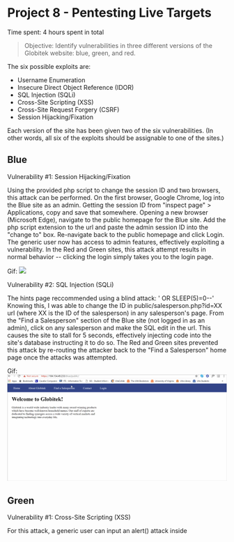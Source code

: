 # Project 8 - Pentesting Live Targets

Time spent: 4 hours spent in total

> Objective: Identify vulnerabilities in three different versions of the Globitek website: blue, green, and red.

The six possible exploits are:
* Username Enumeration
* Insecure Direct Object Reference (IDOR)
* SQL Injection (SQLi)
* Cross-Site Scripting (XSS)
* Cross-Site Request Forgery (CSRF)
* Session Hijacking/Fixation

Each version of the site has been given two of the six vulnerabilities. (In other words, all six of the exploits should be assignable to one of the sites.)

## Blue

Vulnerability #1: Session Hijacking/Fixation

Using the provided php script to change the session ID and two browsers, this attack can be performed. On the first browser, Google Chrome, log into the Blue site as an admin. Getting the session ID from "inspect page" > Applications, copy and save that somewhere. Opening a new browser (Microsoft Edge), navigate to the public homepage for the Blue site. Add the php script extension to the url and paste the admin session ID into the "change to" box. Re-navigate back to the public homepage and click Login. The generic user now has access to admin features, effectively exploiting a vulnerability. In the Red and Green sites, this attack attempt results in normal behavior -- clicking the login simply takes you to the login page.

Gif: <img src="https://github.com/nicoleio712/Week8/blob/master/session_blue.gif" width="800">

Vulnerability #2: SQL Injection (SQLi)

The hints page reccommended using a blind attack: ' OR SLEEP(5)=0--'
Knowing this, I was able to change the ID in public/salesperson.php?id=XX url (where XX is the ID of the salesperson) in any salesperson's page. From the "Find a Salesperson" section of the Blue site (not logged in as an admin), click on any salesperson and make the SQL edit in the url. This causes the site to stall for 5 seconds, effectively injecting code into the site's database instructing it to do so. The Red and Green sites prevented this attack by re-routing the attacker back to the "Find a Salesperson" home page once the attacks was attempted.

Gif: <img src="https://github.com/nicoleio712/Week8/blob/master/SQL_blue.gif" width="800">


## Green

Vulnerability #1: Cross-Site Scripting (XSS)

For this attack, a generic user can input an alert() attack inside <script> tags in the "Feedback" part of the "Contact Us" form. Nothing will happen right away, but when an admin logs in and checks their submitted feedback forms, the malicious Javascript code will execute and the alert message will pop-up. This, of course, doesn't happen on the Red or Blue sites -- instead, checking the submitted feedback simply shows the text version of the attempted Javascript.

Gif: <img src="https://github.com/nicoleio712/Week8/blob/master/XSS_green.gif" width="800">

Vulnerability #2: Username Enumeration

Username enumeration attacks happen when the attacked system offers clues about whether or not a username or password (or combination of the two) exists. Note that in the gif below, jmunroe99, pperson, and lbtables are the only usernames in existence.
On the Green site's login screen, if the entered username does not exist, the "Log in unsuccessful." message is not bolded -- if the username does exist, but the password is wrong, the message IS bolded. This gives attackers clues about which portion of the login is incorrect and therefore allows them the opportunity to enumerate all passwords once they have a correct username. On Blue and Red sites, the error message is bolded in both cases, offering no clues to the attacker.

Gif: <img src="https://github.com/nicoleio712/Week8/blob/master/enumeration_green.gif" width="800">

## Red

Vulnerability #1: Insecure Direct Object Reference (IDOR)

This IDOR vulnerability allows a non-admin user to see any account - even deactivated or not-yet-active accounts. Without logging in, an attacker can look at the "Find a Salesperson" page and click on a name. This reveals the public/salesperson.php?id=XX url (XX is the ID of the salesperson). From here, the attacker can guess and type in arbitrary numbers until an inactive account is revealed. Typing in ID=10 reveals "Testy McTesterson," for example. This account isn't supposed to be public until September 1st. Since all the ID numbers are low and sequential, this guessing method is extremely successful. The Blue and Green sites avoid this by simply redirecting the user back to the list of salespeople even if a non-existent or deactivated ID is inputted.

Gif: <img src="https://github.com/nicoleio712/Week8/blob/master/IDOR_red.gif" width="800"> 

Vulnerability #2: Cross-Site Request Frogery (CSRF)

This attack involves editing users in the "Users" section of the admin page. In the vulnerable Red site, in the edit screen of a user, once you inspect and change the csrf_token, you can then change any part of the user's information and the changes will be saved. This is obviously a vulnerability. In the Blue and Green sites, the attempted attack results in an "invalid request" screen since the new session ID is not valid.

Gif: <img src="https://github.com/nicoleio712/Week8/blob/master/CSRF_red.gif" width="800">


## Notes

Describe any challenges encountered while doing the work
